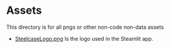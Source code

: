# Assets
This directory is for all pngs or other non-code non-data assets

- <ins>SteelcaseLogo.png</ins> Is the logo used in the Steamlit app.
